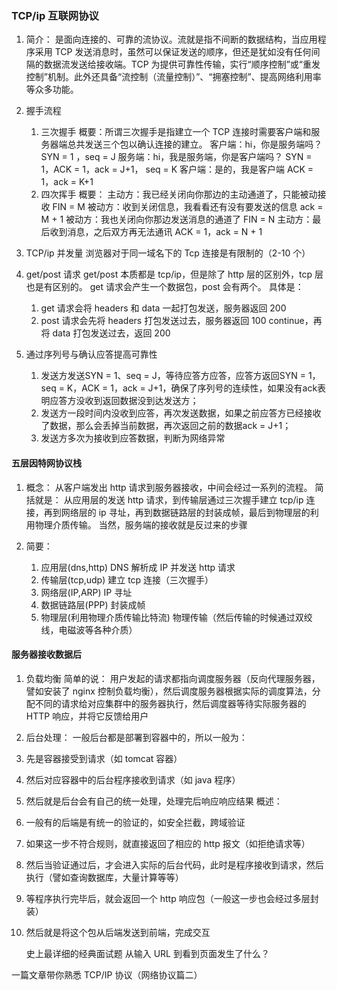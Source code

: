 ### TCP/ip 互联网协议

1. 简介：
是面向连接的、可靠的流协议。流就是指不间断的数据结构，当应用程序采用 TCP 发送消息时，虽然可以保证发送的顺序，但还是犹如没有任何间隔的数据流发送给接收端。TCP 为提供可靠性传输，实行“顺序控制”或“重发控制”机制。此外还具备“流控制（流量控制）”、“拥塞控制”、提高网络利用率等众多功能。
  <!-- https://www.jianshu.com/p/9f3e879a4c9c -->

2. 握手流程

   1. 三次握手
      概要：所谓三次握手是指建立一个 TCP 连接时需要客户端和服务器端总共发送三个包以确认连接的建立。
      客户端：hi，你是服务端吗？ SYN = 1 ，seq = J
      服务端：hi，我是服务端，你是客户端吗？ SYN = 1，ACK = 1，ack = J+1， seq = K
      客户端：是的，我是客户端 ACK = 1，ack = K+1
   2. 四次挥手
      概要：
      主动方：我已经关闭向你那边的主动通道了，只能被动接收 FIN = M
      被动方：收到关闭信息，我看看还有没有要发送的信息 ack = M + 1
      被动方：我也关闭向你那边发送消息的通道了 FIN = N
      主动方：最后收到消息，之后双方再无法通讯  ACK = 1，ack = N + 1

3. TCP/ip 并发量
   浏览器对于同一域名下的 Tcp 连接是有限制的（2-10 个）

4. get/post 请求
   get/post 本质都是 tcp/ip，但是除了 http 层的区别外，tcp 层也是有区别的。
   get 请求会产生一个数据包，post 会有两个。
   具体是：
   1. get 请求会将 headers 和 data 一起打包发送，服务器返回 200
   2. post 请求会先将 headers 打包发送过去，服务器返回 100 continue，再将 data 打包发送过去，返回 200

5. 通过序列号与确认应答提高可靠性
   1. 发送方发送SYN = 1、seq = J，等待应答方应答，应答方返回SYN = 1，seq = K，ACK = 1，ack = J+1，确保了序列号的连续性，如果没有ack表明应答方没收到返回数据没到达发送方；
   2. 发送方一段时间内没收到应答，再次发送数据，如果之前应答方已经接收了数据，那么会丢掉当前数据，再次返回之前的数据ack = J+1；
   3. 发送方多次为接收到应答数据，判断为网络异常

#### 五层因特网协议栈

1. 概念： 从客户端发出 http 请求到服务器接收，中间会经过一系列的流程。
   简括就是：
   从应用层的发送 http 请求，到传输层通过三次握手建立 tcp/ip 连接，再到网络层的 ip 寻址，再到数据链路层的封装成帧，最后到物理层的利用物理介质传输。
   当然，服务端的接收就是反过来的步骤

2. 简要：
   1. 应用层(dns,http) DNS 解析成 IP 并发送 http 请求
   2. 传输层(tcp,udp) 建立 tcp 连接（三次握手）
   3. 网络层(IP,ARP) IP 寻址
   4. 数据链路层(PPP) 封装成帧
   5. 物理层(利用物理介质传输比特流) 物理传输（然后传输的时候通过双绞线，电磁波等各种介质）

#### 服务器接收数据后

1. 负载均衡
   简单的说：
   用户发起的请求都指向调度服务器（反向代理服务器，譬如安装了 nginx 控制负载均衡），然后调度服务器根据实际的调度算法，分配不同的请求给对应集群中的服务器执行，然后调度器等待实际服务器的 HTTP 响应，并将它反馈给用户
2. 后台处理：
   一般后台都是部署到容器中的，所以一般为：
3. 先是容器接受到请求（如 tomcat 容器）
4. 然后对应容器中的后台程序接收到请求（如 java 程序）
5. 然后就是后台会有自己的统一处理，处理完后响应响应结果
   概述：
6. 一般有的后端是有统一的验证的，如安全拦截，跨域验证
7. 如果这一步不符合规则，就直接返回了相应的 http 报文（如拒绝请求等）
8. 然后当验证通过后，才会进入实际的后台代码，此时是程序接收到请求，然后执行（譬如查询数据库，大量计算等等）
9. 等程序执行完毕后，就会返回一个 http 响应包（一般这一步也会经过多层封装）
10. 然后就是将这个包从后端发送到前端，完成交互

    <!-- http://www.dailichun.com/2018/03/12/whenyouenteraurl.html -->

    史上最详细的经典面试题 从输入 URL 到看到页面发生了什么？
    <!-- https://juejin.cn/post/6844903832435032072#heading-59 -->

   一篇文章带你熟悉 TCP/IP 协议（网络协议篇二）
    <!-- https://juejin.cn/post/6844903510509633550 -->

